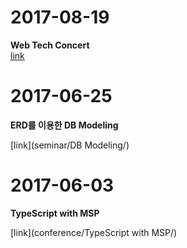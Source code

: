 # 2017-08-19
<strong>Web Tech Concert</strong><br>
[link](seminar/webtechconcert/)
# 2017-06-25
<strong>ERD를 이용한 DB Modeling</strong><br>

[link](seminar/DB Modeling/)
# 2017-06-03
<strong>TypeScript with MSP</strong><br>

[link](conference/TypeScript with MSP/)
